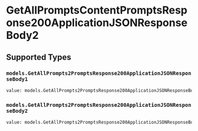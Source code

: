 # GetAllPromptsContentPromptsResponse200ApplicationJSONResponseBody2


## Supported Types

### `models.GetAllPrompts2PromptsResponse200ApplicationJSONResponseBody1`

```python
value: models.GetAllPrompts2PromptsResponse200ApplicationJSONResponseBody1 = /* values here */
```

### `models.GetAllPrompts2PromptsResponse200ApplicationJSONResponseBody2`

```python
value: models.GetAllPrompts2PromptsResponse200ApplicationJSONResponseBody2 = /* values here */
```

